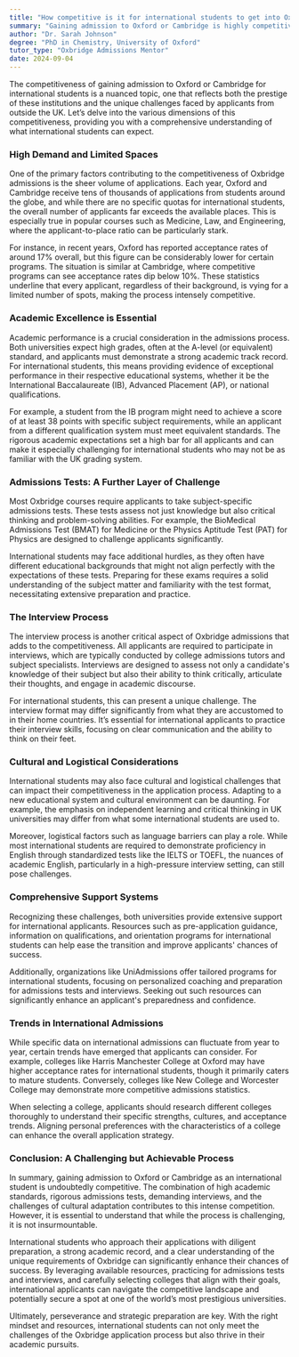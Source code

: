 ```yaml
---
title: "How competitive is it for international students to get into Oxford or Cambridge?"
summary: "Gaining admission to Oxford or Cambridge is highly competitive for international students due to high demand and limited spaces available each year."
author: "Dr. Sarah Johnson"
degree: "PhD in Chemistry, University of Oxford"
tutor_type: "Oxbridge Admissions Mentor"
date: 2024-09-04
---
```


The competitiveness of gaining admission to Oxford or Cambridge for international students is a nuanced topic, one that reflects both the prestige of these institutions and the unique challenges faced by applicants from outside the UK. Let’s delve into the various dimensions of this competitiveness, providing you with a comprehensive understanding of what international students can expect.

### High Demand and Limited Spaces

One of the primary factors contributing to the competitiveness of Oxbridge admissions is the sheer volume of applications. Each year, Oxford and Cambridge receive tens of thousands of applications from students around the globe, and while there are no specific quotas for international students, the overall number of applicants far exceeds the available places. This is especially true in popular courses such as Medicine, Law, and Engineering, where the applicant-to-place ratio can be particularly stark.

For instance, in recent years, Oxford has reported acceptance rates of around 17% overall, but this figure can be considerably lower for certain programs. The situation is similar at Cambridge, where competitive programs can see acceptance rates dip below 10%. These statistics underline that every applicant, regardless of their background, is vying for a limited number of spots, making the process intensely competitive.

### Academic Excellence is Essential

Academic performance is a crucial consideration in the admissions process. Both universities expect high grades, often at the A-level (or equivalent) standard, and applicants must demonstrate a strong academic track record. For international students, this means providing evidence of exceptional performance in their respective educational systems, whether it be the International Baccalaureate (IB), Advanced Placement (AP), or national qualifications.

For example, a student from the IB program might need to achieve a score of at least 38 points with specific subject requirements, while an applicant from a different qualification system must meet equivalent standards. The rigorous academic expectations set a high bar for all applicants and can make it especially challenging for international students who may not be as familiar with the UK grading system.

### Admissions Tests: A Further Layer of Challenge

Most Oxbridge courses require applicants to take subject-specific admissions tests. These tests assess not just knowledge but also critical thinking and problem-solving abilities. For example, the BioMedical Admissions Test (BMAT) for Medicine or the Physics Aptitude Test (PAT) for Physics are designed to challenge applicants significantly. 

International students may face additional hurdles, as they often have different educational backgrounds that might not align perfectly with the expectations of these tests. Preparing for these exams requires a solid understanding of the subject matter and familiarity with the test format, necessitating extensive preparation and practice.

### The Interview Process

The interview process is another critical aspect of Oxbridge admissions that adds to the competitiveness. All applicants are required to participate in interviews, which are typically conducted by college admissions tutors and subject specialists. Interviews are designed to assess not only a candidate's knowledge of their subject but also their ability to think critically, articulate their thoughts, and engage in academic discourse. 

For international students, this can present a unique challenge. The interview format may differ significantly from what they are accustomed to in their home countries. It’s essential for international applicants to practice their interview skills, focusing on clear communication and the ability to think on their feet.

### Cultural and Logistical Considerations

International students may also face cultural and logistical challenges that can impact their competitiveness in the application process. Adapting to a new educational system and cultural environment can be daunting. For example, the emphasis on independent learning and critical thinking in UK universities may differ from what some international students are used to.

Moreover, logistical factors such as language barriers can play a role. While most international students are required to demonstrate proficiency in English through standardized tests like the IELTS or TOEFL, the nuances of academic English, particularly in a high-pressure interview setting, can still pose challenges.

### Comprehensive Support Systems

Recognizing these challenges, both universities provide extensive support for international applicants. Resources such as pre-application guidance, information on qualifications, and orientation programs for international students can help ease the transition and improve applicants' chances of success.

Additionally, organizations like UniAdmissions offer tailored programs for international students, focusing on personalized coaching and preparation for admissions tests and interviews. Seeking out such resources can significantly enhance an applicant's preparedness and confidence.

### Trends in International Admissions

While specific data on international admissions can fluctuate from year to year, certain trends have emerged that applicants can consider. For example, colleges like Harris Manchester College at Oxford may have higher acceptance rates for international students, though it primarily caters to mature students. Conversely, colleges like New College and Worcester College may demonstrate more competitive admissions statistics.

When selecting a college, applicants should research different colleges thoroughly to understand their specific strengths, cultures, and acceptance trends. Aligning personal preferences with the characteristics of a college can enhance the overall application strategy.

### Conclusion: A Challenging but Achievable Process

In summary, gaining admission to Oxford or Cambridge as an international student is undoubtedly competitive. The combination of high academic standards, rigorous admissions tests, demanding interviews, and the challenges of cultural adaptation contributes to this intense competition. However, it is essential to understand that while the process is challenging, it is not insurmountable.

International students who approach their applications with diligent preparation, a strong academic record, and a clear understanding of the unique requirements of Oxbridge can significantly enhance their chances of success. By leveraging available resources, practicing for admissions tests and interviews, and carefully selecting colleges that align with their goals, international applicants can navigate the competitive landscape and potentially secure a spot at one of the world’s most prestigious universities. 

Ultimately, perseverance and strategic preparation are key. With the right mindset and resources, international students can not only meet the challenges of the Oxbridge application process but also thrive in their academic pursuits.
    